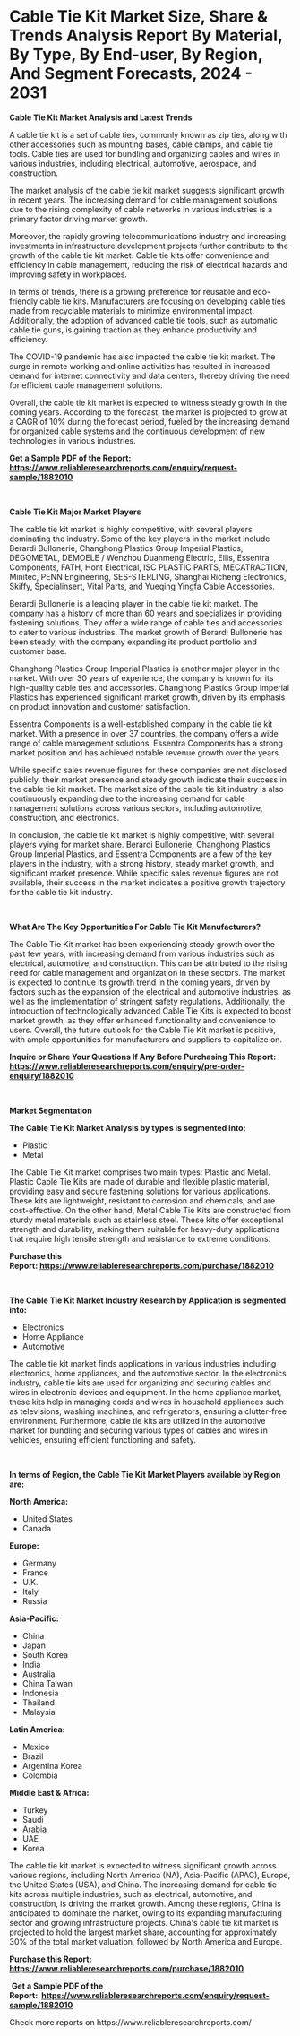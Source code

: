 <p><h1>Cable Tie Kit Market Size, Share & Trends Analysis Report By Material, By Type, By End-user, By Region, And Segment Forecasts, 2024 - 2031</h1></p><p><strong>Cable Tie Kit Market Analysis and Latest Trends</strong></p>
<p><p>A cable tie kit is a set of cable ties, commonly known as zip ties, along with other accessories such as mounting bases, cable clamps, and cable tie tools. Cable ties are used for bundling and organizing cables and wires in various industries, including electrical, automotive, aerospace, and construction.</p><p>The market analysis of the cable tie kit market suggests significant growth in recent years. The increasing demand for cable management solutions due to the rising complexity of cable networks in various industries is a primary factor driving market growth.</p><p>Moreover, the rapidly growing telecommunications industry and increasing investments in infrastructure development projects further contribute to the growth of the cable tie kit market. Cable tie kits offer convenience and efficiency in cable management, reducing the risk of electrical hazards and improving safety in workplaces.</p><p>In terms of trends, there is a growing preference for reusable and eco-friendly cable tie kits. Manufacturers are focusing on developing cable ties made from recyclable materials to minimize environmental impact. Additionally, the adoption of advanced cable tie tools, such as automatic cable tie guns, is gaining traction as they enhance productivity and efficiency.</p><p>The COVID-19 pandemic has also impacted the cable tie kit market. The surge in remote working and online activities has resulted in increased demand for internet connectivity and data centers, thereby driving the need for efficient cable management solutions.</p><p>Overall, the cable tie kit market is expected to witness steady growth in the coming years. According to the forecast, the market is projected to grow at a CAGR of 10% during the forecast period, fueled by the increasing demand for organized cable systems and the continuous development of new technologies in various industries.</p></p>
<p><strong>Get a Sample PDF of the Report:&nbsp; <a href="https://www.reliableresearchreports.com/enquiry/request-sample/1882010">https://www.reliableresearchreports.com/enquiry/request-sample/1882010</a></strong></p>
<p>&nbsp;</p>
<p><strong>Cable Tie Kit Major Market Players</strong></p>
<p><p>The cable tie kit market is highly competitive, with several players dominating the industry. Some of the key players in the market include Berardi Bullonerie, Changhong Plastics Group Imperial Plastics, DEGOMETAL, DEMOELE / Wenzhou Duanmeng Electric, Ellis, Essentra Components, FATH, Hont Electrical, ISC PLASTIC PARTS, MECATRACTION, Minitec, PENN Engineering, SES-STERLING, Shanghai Richeng Electronics, Skiffy, Specialinsert, Vital Parts, and Yueqing Yingfa Cable Accessories.</p><p>Berardi Bullonerie is a leading player in the cable tie kit market. The company has a history of more than 60 years and specializes in providing fastening solutions. They offer a wide range of cable ties and accessories to cater to various industries. The market growth of Berardi Bullonerie has been steady, with the company expanding its product portfolio and customer base.</p><p>Changhong Plastics Group Imperial Plastics is another major player in the market. With over 30 years of experience, the company is known for its high-quality cable ties and accessories. Changhong Plastics Group Imperial Plastics has experienced significant market growth, driven by its emphasis on product innovation and customer satisfaction.</p><p>Essentra Components is a well-established company in the cable tie kit market. With a presence in over 37 countries, the company offers a wide range of cable management solutions. Essentra Components has a strong market position and has achieved notable revenue growth over the years.</p><p>While specific sales revenue figures for these companies are not disclosed publicly, their market presence and steady growth indicate their success in the cable tie kit market. The market size of the cable tie kit industry is also continuously expanding due to the increasing demand for cable management solutions across various sectors, including automotive, construction, and electronics.</p><p>In conclusion, the cable tie kit market is highly competitive, with several players vying for market share. Berardi Bullonerie, Changhong Plastics Group Imperial Plastics, and Essentra Components are a few of the key players in the industry, with a strong history, steady market growth, and significant market presence. While specific sales revenue figures are not available, their success in the market indicates a positive growth trajectory for the cable tie kit industry.</p></p>
<p>&nbsp;</p>
<p><strong>What Are The Key Opportunities For Cable Tie Kit Manufacturers?</strong></p>
<p><p>The Cable Tie Kit market has been experiencing steady growth over the past few years, with increasing demand from various industries such as electrical, automotive, and construction. This can be attributed to the rising need for cable management and organization in these sectors. The market is expected to continue its growth trend in the coming years, driven by factors such as the expansion of the electrical and automotive industries, as well as the implementation of stringent safety regulations. Additionally, the introduction of technologically advanced Cable Tie Kits is expected to boost market growth, as they offer enhanced functionality and convenience to users. Overall, the future outlook for the Cable Tie Kit market is positive, with ample opportunities for manufacturers and suppliers to capitalize on.</p></p>
<p><strong>Inquire or Share Your Questions If Any Before Purchasing This Report: <a href="https://www.reliableresearchreports.com/enquiry/pre-order-enquiry/1882010">https://www.reliableresearchreports.com/enquiry/pre-order-enquiry/1882010</a></strong></p>
<p>&nbsp;</p>
<p><strong>Market Segmentation</strong></p>
<p><strong>The Cable Tie Kit Market Analysis by types is segmented into:</strong></p>
<p><ul><li>Plastic</li><li>Metal</li></ul></p>
<p><p>The Cable Tie Kit market comprises two main types: Plastic and Metal. Plastic Cable Tie Kits are made of durable and flexible plastic material, providing easy and secure fastening solutions for various applications. These kits are lightweight, resistant to corrosion and chemicals, and are cost-effective. On the other hand, Metal Cable Tie Kits are constructed from sturdy metal materials such as stainless steel. These kits offer exceptional strength and durability, making them suitable for heavy-duty applications that require high tensile strength and resistance to extreme conditions.</p></p>
<p><strong>Purchase this Report:&nbsp;<a href="https://www.reliableresearchreports.com/purchase/1882010">https://www.reliableresearchreports.com/purchase/1882010</a></strong></p>
<p>&nbsp;</p>
<p><strong>The Cable Tie Kit Market Industry Research by Application is segmented into:</strong></p>
<p><ul><li>Electronics</li><li>Home Appliance</li><li>Automotive</li></ul></p>
<p><p>The cable tie kit market finds applications in various industries including electronics, home appliances, and the automotive sector. In the electronics industry, cable tie kits are used for organizing and securing cables and wires in electronic devices and equipment. In the home appliance market, these kits help in managing cords and wires in household appliances such as televisions, washing machines, and refrigerators, ensuring a clutter-free environment. Furthermore, cable tie kits are utilized in the automotive market for bundling and securing various types of cables and wires in vehicles, ensuring efficient functioning and safety.</p></p>
<p>&nbsp;</p>
<p><strong>In terms of Region, the Cable Tie Kit Market Players available by Region are:</strong></p>
<p>
    <p> <strong> North America: </strong>
        <ul>
            <li>United States</li>
            <li>Canada</li>
        </ul>
        </p> 
    <p> <strong> Europe: </strong>
        <ul>
            <li>Germany</li>
            <li>France</li>
            <li>U.K.</li>
            <li>Italy</li>
            <li>Russia</li>
        </ul>
        </p> 
    <p> <strong> Asia-Pacific: </strong>
        <ul>
            <li>China</li>
            <li>Japan</li>
            <li>South Korea</li>
            <li>India</li>
            <li>Australia</li>
            <li>China Taiwan</li>
            <li>Indonesia</li>
            <li>Thailand</li>
            <li>Malaysia</li>
        </ul>
        </p> 
    <p> <strong> Latin America: </strong>
        <ul>
            <li>Mexico</li>
            <li>Brazil</li>
            <li>Argentina Korea</li>
            <li>Colombia</li>
        </ul>
        </p> 
    <p> <strong> Middle East & Africa: </strong>
        <ul>
            <li>Turkey</li>
            <li>Saudi</li>
            <li>Arabia</li>
            <li>UAE</li>
            <li>Korea</li>
        </ul>
    </p>
    </p>
<p><p>The cable tie kit market is expected to witness significant growth across various regions, including North America (NA), Asia-Pacific (APAC), Europe, the United States (USA), and China. The increasing demand for cable tie kits across multiple industries, such as electrical, automotive, and construction, is driving the market growth. Among these regions, China is anticipated to dominate the market, owing to its expanding manufacturing sector and growing infrastructure projects. China's cable tie kit market is projected to hold the largest market share, accounting for approximately 30% of the total market valuation, followed by North America and Europe.</p></p>
<p><strong>Purchase this Report: <a href="https://www.reliableresearchreports.com/purchase/1882010">https://www.reliableresearchreports.com/purchase/1882010</a></strong></p>
<p>&nbsp;<strong>Get a Sample PDF of the Report:&nbsp;&nbsp;<a href="https://www.reliableresearchreports.com/enquiry/request-sample/1882010">https://www.reliableresearchreports.com/enquiry/request-sample/1882010</a></strong></p>
<p><strong></strong></p>
<p>Check more reports on https://www.reliableresearchreports.com/</p>